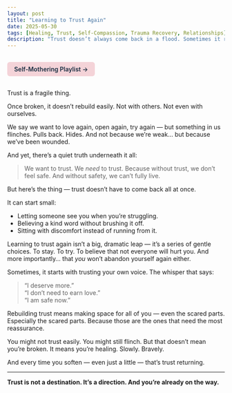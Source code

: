```yaml
---
layout: post
title: "Learning to Trust Again"
date: 2025-05-30
tags: [Healing, Trust, Self-Compassion, Trauma Recovery, Relationships]
description: "Trust doesn’t always come back in a flood. Sometimes it returns in whispers — small moments where we let ourselves be seen again."
---
```


<a href="https://music.youtube.com/playlist?list=PLuO5E1rh5RqIzePJeOjdXo62gwnYJ748_&si=NvtF0mzI9Sx2IoPu&shuffle=1" 
   target="_blank" 
   class="back-button"
   style="display:inline-block; margin: 1rem auto; background-color: #F4D3D8; color: #1A2D41; padding: 0.5rem 1rem; border-radius: 6px; font-weight: 600; text-decoration: none;">
  Self‑Mothering Playlist →
</a>

Trust is a fragile thing.

Once broken, it doesn’t rebuild easily. Not with others. Not even with ourselves.

We say we want to love again, open again, try again — but something in us flinches. Pulls back. Hides. And not because we’re weak… but because we’ve been wounded.

And yet, there’s a quiet truth underneath it all:

> We want to trust. We *need* to trust. Because without trust, we don’t feel safe. And without safety, we can’t fully live.

But here’s the thing — trust doesn’t have to come back all at once.

It can start small:
- Letting someone see you when you’re struggling.
- Believing a kind word without brushing it off.
- Sitting with discomfort instead of running from it.

Learning to trust again isn’t a big, dramatic leap — it’s a series of gentle choices. To stay. To try. To believe that not everyone will hurt you. And more importantly… that *you* won’t abandon yourself again either.

Sometimes, it starts with trusting your own voice. The whisper that says:

> “I deserve more.”  
> “I don’t need to earn love.”  
> “I am safe now.”

Rebuilding trust means making space for all of you — even the scared parts. Especially the scared parts. Because those are the ones that need the most reassurance.

You might not trust easily. You might still flinch. But that doesn’t mean you’re broken. It means you’re healing. Slowly. Bravely.

And every time you soften — even just a little — that’s trust returning.

---

**Trust is not a destination. It’s a direction. And you’re already on the way.**
